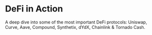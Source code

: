 # DeFi in Action

A deep dive into some of the most important DeFi protocols: Uniswap, Curve, Aave, Compound, Synthetix, dYdX, Chainlink & Tornado Cash.
